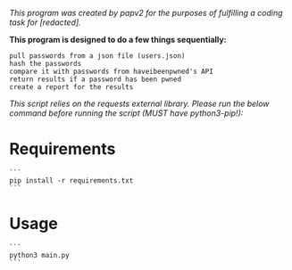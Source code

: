 *This program was created by papv2 for the purposes of fulfilling a coding task for [redacted].*

**This program is designed to do a few things sequentially:**

    pull passwords from a json file (users.json) 
    hash the passwords 
    compare it with passwords from haveibeenpwned's API 
    return results if a password has been pwned 
    create a report for the results 




*This script relies on the requests external library. Please run the below command before running the script (MUST have python3-pip!):*

# Requirements
    ```
    pip install -r requirements.txt
    ```


# Usage
    ```
    python3 main.py
    ```
